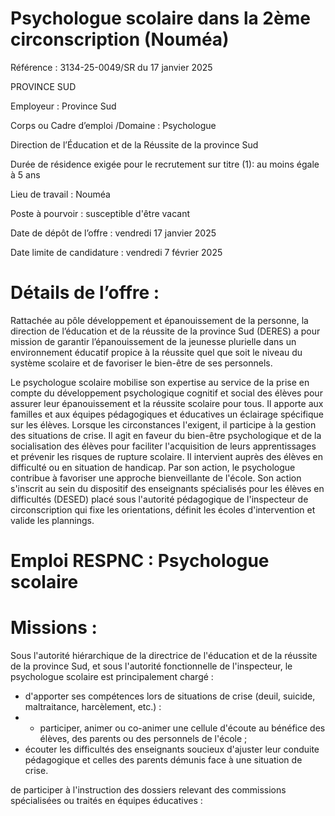 # Psychologue scolaire dans la 2ème circonscription (Nouméa)

Référence : 3134-25-0049/SR du 17 janvier 2025

PROVINCE SUD

Employeur : Province Sud

Corps ou Cadre d’emploi /Domaine : Psychologue

Direction de l’Éducation et de la Réussite de la province Sud

Durée de résidence exigée pour le recrutement sur titre (1): au moins égale à 5 ans

Lieu de travail : Nouméa

Poste à pourvoir : susceptible d'être vacant

Date de dépôt de l’offre : vendredi 17 janvier 2025

Date limite de candidature : vendredi 7 février 2025

# Détails de l’offre :

Rattachée au pôle développement et épanouissement de la personne, la direction de l’éducation et de la réussite de la province Sud (DERES) a pour mission de garantir l’épanouissement de la jeunesse plurielle dans un environnement éducatif propice à la réussite quel que soit le niveau du système scolaire et de favoriser le bien-être de ses personnels.

Le psychologue scolaire mobilise son expertise au service de la prise en compte du développement psychologique cognitif et social des élèves pour assurer leur épanouissement et la réussite scolaire pour tous. Il apporte aux familles et aux équipes pédagogiques et éducatives un éclairage spécifique sur les élèves. Lorsque les circonstances l'exigent, il participe à la gestion des situations de crise. Il agit en faveur du bien-être psychologique et de la socialisation des élèves pour faciliter l'acquisition de leurs apprentissages et prévenir les risques de rupture scolaire. Il intervient auprès des élèves en difficulté ou en situation de handicap. Par son action, le psychologue contribue à favoriser une approche bienveillante de l'école. Son action s'inscrit au sein du dispositif des enseignants spécialisés pour les élèves en difficultés (DESED) placé sous l'autorité pédagogique de l'inspecteur de circonscription qui fixe les orientations, définit les écoles d'intervention et valide les plannings.

# Emploi RESPNC : Psychologue scolaire

# Missions :

Sous l'autorité hiérarchique de la directrice de l'éducation et de la réussite de la province Sud, et sous l'autorité fonctionnelle de l'inspecteur, le psychologue scolaire est principalement chargé :

- d'apporter ses compétences lors de situations de crise (deuil, suicide, maltraitance, harcèlement, etc.) :
- - participer, animer ou co-animer une cellule d'écoute au bénéfice des élèves, des parents ou des personnels de l'école ;
- écouter les difficultés des enseignants soucieux d'ajuster leur conduite pédagogique et celles des parents démunis face à une situation de crise.

de participer à l'instruction des dossiers relevant des commissions spécialisées ou traités en équipes éducatives :